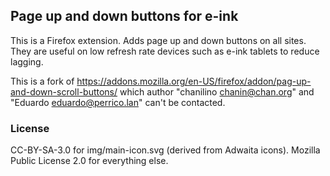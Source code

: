 ## Page up and down buttons for e-ink

This is a Firefox extension. Adds page up and down buttons on all sites. They are useful on low refresh rate devices such as e-ink tablets to reduce lagging.

This is a fork of https://addons.mozilla.org/en-US/firefox/addon/pag-up-and-down-scroll-buttons/ which author "chanilino <chanin@chan.org>" and "Eduardo <eduardo@perrico.lan>" can't be contacted.

### License
CC-BY-SA-3.0 for img/main-icon.svg (derived from Adwaita icons).
Mozilla Public License 2.0 for everything else.
